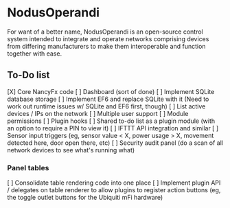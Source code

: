 # NodusOperandi
For want of a better name, NodusOperandi is an open-source control system intended to integrate and operate networks
comprising devices from differing manufacturers to make them interoperable and function together with ease.

## To-Do list
[X] Core NancyFx code
[ ] Dashboard (sort of done)
[ ] Implement SQLite database storage
[ ] Implement EF6 and replace SQLite with it (Need to work out runtime issues w/ SQLite and EF6 first, though)
[ ] List active devices / IPs on the network
[ ] Multiple user support
[ ] Module permissions
[ ] Plugin hooks
[ ] Shared to-do list as a plugin module (with an option to require a PIN to view it)
[ ] IFTTT API integration and similar
[ ] Sensor input triggers (eg, sensor value < X, power usage > X, movement detected here, door open there, etc)
[ ] Security audit panel (do a scan of all network devices to see what's running what)

### Panel tables
[ ] Consolidate table rendering code into one place
[ ] Implement plugin API / delegates on table renderer to allow plugins to register action buttons (eg, the toggle outlet buttons for the Ubiquiti mFi hardware)

